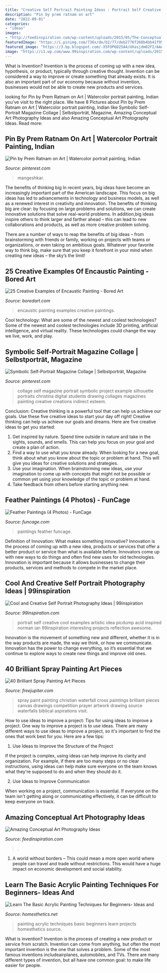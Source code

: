 ```yaml
---
title: "Creative Self Portrait Painting Ideas : Portrait Self Creative Cool Examples Artistic Idea Picdump Acid Inspired Norman Ian 99inspiration Interesting Projects Reflection Awesome"
description: "Pin by prem ratnam on art"
date: "2022-09-01"
categories:
- "ideas"
images:
- "http://feedinspiration.com/wp-content/uploads/2015/05/The-Conceptual-Brilliance-of-Photography-768x1024.jpg"
featuredImage: "https://i.pinimg.com/736x/de/b2/77/deb2776f268b4bb41f95c6003323c63b.jpg"
featured_image: "https://3.bp.blogspot.com/-X5FOP6D25A4/UXasjdm02FI/AAAAAAAAAaM/jmuT-ZcolCg/s1600/encaustic+paintings+(3).jpg"
image: "https://i1.wp.com/www.99inspiration.com/wp-content/uploads/2015/11/Creative-and-artistic-Self-portrait-photography-idea.jpg?resize=500%2C751&amp;ssl=1"
---
```



What is Invention?
Invention is the process of coming up with a new idea, hypothesis, or product, typically through creative thought. Invention can be considered a way to improve or create something that already exists. It is also an important part of our economy because without invention, businesses would not be able to create new products and services.

	

		
looking for Pin by Prem Ratnam on Art | Watercolor portrait painting, Indian you've visit to the right place. We have 8 Pictures about Pin by Prem Ratnam on Art | Watercolor portrait painting, Indian like Symbolic Self-Portrait Magazine Collage | Selbstporträt, Magazine, Amazing Conceptual Art Photography Ideas and also Amazing Conceptual Art Photography Ideas. Read more:
		
    
## Pin By Prem Ratnam On Art | Watercolor Portrait Painting, Indian

<img loading=lazy src="https://i.pinimg.com/736x/de/b2/77/deb2776f268b4bb41f95c6003323c63b.jpg" onerror="this.onerror=null;this.src='https://tse4.mm.bing.net/th?id=OIP.r2rjfQSAm4UkmAiozzO0VwHaJ4&amp;pid=15.1';" alt="Pin by Prem Ratnam on Art | Watercolor portrait painting, Indian">

_Source: pinterest.com_

>mangeshkar. 

	

The benefits of thinking big
In recent years, big ideas have become an increasingly important part of the American landscape. This focus on big ideas has led to advancements in technology and business models, as well as a renewed interest in creativity and innovation.
The benefits of thinking big are clear: by focusing on large problems and solutions, we can create innovative solutions that solve real-world problems. In addition,big ideas inspire others to think larger and farther ahead – this can lead to new collaborations and products, as well as more creative problem solving.

There are a number of ways to reap the benefits of big ideas – from brainstorming with friends or family, working on projects with teams or organizations, or even taking on ambitious goals. Whatever your favorite way to think big, make sure that you keep it forefront in your mind when creating new ideas – the sky’s the limit!

    
## 25 Creative Examples Of Encaustic Painting - Bored Art

<img loading=lazy src="https://3.bp.blogspot.com/-X5FOP6D25A4/UXasjdm02FI/AAAAAAAAAaM/jmuT-ZcolCg/s1600/encaustic+paintings+(3).jpg" onerror="this.onerror=null;this.src='https://tse2.mm.bing.net/th?id=OIP.-LkyAzHvFPp3b0wx2hYsCAHaJ3&amp;pid=15.1';" alt="25 Creative Examples of Encaustic Painting - Bored Art">

_Source: boredart.com_

>encaustic painting examples creative paintings. 

	

Cool technology: What are some of the newest and coolest technologies?
Some of the newest and coolest technologies include 3D printing, artificial intelligence, and virtual reality. These technologies could change the way we live, work, and play.

    
## Symbolic Self-Portrait Magazine Collage | Selbstporträt, Magazine

<img loading=lazy src="https://i.pinimg.com/736x/e9/9a/9d/e99a9d1e9f0ff9045914bf2fe234e96e--magazine-collage-magazine-art.jpg" onerror="this.onerror=null;this.src='https://tse4.mm.bing.net/th?id=OIP.lo6suvPX0lER_JiQ8eMkowHaJ0&amp;pid=15.1';" alt="Symbolic Self-Portrait Magazine Collage | Selbstporträt, Magazine">

_Source: pinterest.com_

>collage self magazine portrait symbolic project example silhouette portraits christina digital students drawing collages magazines painting creative creations indirect esteem. 

	

Conclusion: Creative thinking is a powerful tool that can help us achieve our goals. Use these five creative ideas to start your day off right!
Creative thinking can help us achieve our goals and dreams. Here are five creative ideas to get you started: 
1. Get inspired by nature. Spend time outside in nature and take in the sights, sounds, and smells. This can help you focus on your goal and create a plan of action. 
2. Find a way to use what you know already. When looking for a new goal, think about what you know about the topic or problem at hand. This will give you ideas for creative solutions and strategies. 
3. Use your imagination. When brainstorming new ideas, use your imagination to come up with concepts that might not be possible or common yet using your knowledge of the topic or problem at hand. 
4. Take feedback from others before starting anything new.

    
## Feather Paintings (4 Photos) - FunCage

<img loading=lazy src="https://www.funcage.com/blog/wp-content/uploads/2013/10/00114-550x519.jpg" onerror="this.onerror=null;this.src='https://tse3.mm.bing.net/th?id=OIP.YPezwh2d5F_p0atIoBzIHQHaG_&amp;pid=15.1';" alt="Feather Paintings (4 Photos) - FunCage">

_Source: funcage.com_

>paintings feather funcage. 

	

Definition of Innovation: What makes something innovative?
Innovation is the process of coming up with a new idea, products or services that offer a better product or service than what is available before. Innovators come up with new ways to do things and often find new uses for old technologies. Innovation is important because it allows businesses to change their products, services and methods to compete in the market place.

    
## Cool And Creative Self Portrait Photography Ideas | 99inspiration

<img loading=lazy src="https://i1.wp.com/www.99inspiration.com/wp-content/uploads/2015/11/Creative-and-artistic-Self-portrait-photography-idea.jpg?resize=500%2C751&amp;ssl=1" onerror="this.onerror=null;this.src='https://tse3.mm.bing.net/th?id=OIP.lRhS4jY3wmf8qXQRqFWzeAHaLH&amp;pid=15.1';" alt="Cool and Creative Self Portrait Photography Ideas | 99inspiration">

_Source: 99inspiration.com_

>portrait self creative cool examples artistic idea picdump acid inspired norman ian 99inspiration interesting projects reflection awesome. 

	

Innovation is the movement of something new and different, whether it is in the way products are made, the way we think, or how we communicate. Innovation has the power to change everything, so it’s essential that we continue to explore ways to create new things and improve old ones.

    
## 40 Brilliant Spray Painting Art Pieces

<img loading=lazy src="http://www.freejupiter.com/wp-content/uploads/2017/12/Brilliant-Spray-Painting-Art-Pieces18.jpg" onerror="this.onerror=null;this.src='https://tse2.mm.bing.net/th?id=OIP.WNIVuuFTfOhXDHYh9ZhaFwHaJ6&amp;pid=15.1';" alt="40 Brilliant Spray Painting Art Pieces">

_Source: freejupiter.com_

>spray paint painting christian waterfall cross paintings brilliant pieces canvas drawings competition prayer artwork drawing source waterfalls biblical aspirations visit. 

	

How to use ideas to improve a project: Tips for using ideas to improve a project.
One way to improve a project is to use ideas. There are many different ways to use ideas to improve a project, so it's important to find the ones that work best for you. Here are a few tips:
1. Use Ideas to Improve the Structure of the Project

If the project is complex, using ideas can help improve its clarity and organization. For example, if there are too many steps or no clear instructions, using ideas can help make sure everyone on the team knows what they're supposed to do and when they should do it.

2. Use Ideas to Improve Communication

When working on a project, communication is essential. If everyone on the team isn't getting along or communicating effectively, it can be difficult to keep everyone on track.

    
## Amazing Conceptual Art Photography Ideas

<img loading=lazy src="http://feedinspiration.com/wp-content/uploads/2015/05/The-Conceptual-Brilliance-of-Photography-768x1024.jpg" onerror="this.onerror=null;this.src='https://tse1.mm.bing.net/th?id=OIP._25zBKLDgGsmo3V93-O8gwHaJ4&amp;pid=15.1';" alt="Amazing Conceptual Art Photography Ideas">

_Source: feedinspiration.com_

>. 

	

1. A world without borders – This could mean a more open world where people can travel and trade without restrictions. This would have a huge impact on economic development and social stability. 

    
## Learn The Basic Acrylic Painting Techniques For Beginners- Ideas And

<img loading=lazy src="https://cdn.homesthetics.net/wp-content/uploads/2016/07/Learn-The-Basic-Acrylic-Painting-Techniques-for-Beginners-Ideas-and-Projects-homesthetics-5.jpg" onerror="this.onerror=null;this.src='https://tse1.mm.bing.net/th?id=OIP.Uybv-gGdxkcXX6LtV9uONAHaJ8&amp;pid=15.1';" alt="Learn The Basic Acrylic Painting Techniques for Beginners- Ideas and">

_Source: homesthetics.net_

>painting acrylic techniques basic beginners learn projects homesthetics source. 

	

What is invention?
Invention is the process of creating a new product or service from scratch. Invention can come from anything, but often the most important invention is the one that solves a problem. Some of the most famous inventions includeairplanes, automobiles, and TVs. There are many different types of invention, but all have one common goal: to make life easier for people.


